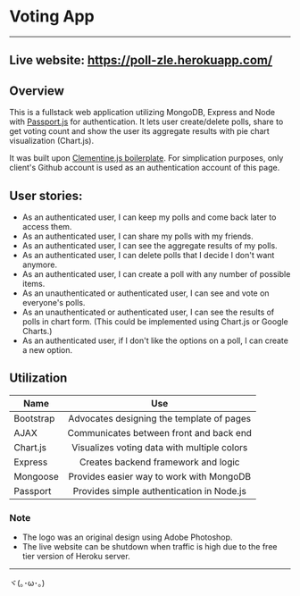 # Voting App 

---------------------
Live website: https://poll-zle.herokuapp.com/
---------------------

## Overview
This is a fullstack web application utilizing MongoDB, Express and Node with [Passport.js](http://passportjs.org/) for authentication. It lets user create/delete polls, share to get voting count and show the user its aggregate results with pie chart visualization (Chart.js).

It was built upon [Clementine.js boilerplate](http://www.clementinejs.com/). For simplication purposes, only client's Github account is used as an authentication account of this page.


## User stories:
* As an authenticated user, I can keep my polls and come back later to access them.
* As an authenticated user, I can share my polls with my friends.
* As an authenticated user, I can see the aggregate results of my polls.
* As an authenticated user, I can delete polls that I decide I don't want anymore.
* As an authenticated user, I can create a poll with any number of possible items.
* As an unauthenticated or authenticated user, I can see and vote on everyone's polls.
* As an unauthenticated or authenticated user, I can see the results of polls in chart form. (This could be implemented using Chart.js or Google Charts.)
* As an authenticated user, if I don't like the options on a poll, I can create a new option.

## Utilization
| Name          | Use           |  
| ------------- |:-------------:|
| Bootstrap     | Advocates designing the template of pages |
| AJAX          | Communicates between front and back end | 
| Chart.js      | Visualizes voting data with multiple colors      |  
| Express       | Creates backend framework and logic    |
| Mongoose      | Provides easier way to work with MongoDB |
| Passport      | Provides simple authentication in Node.js |

### Note
* The logo was an original design using Adobe Photoshop.
* The live website can be shutdown when traffic is high due to the free tier version of Heroku server.


-------------------
ヾ(｡･ω･｡)
